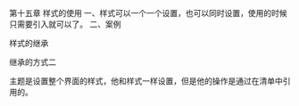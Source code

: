 第十五章 样式的使用
一、样式可以一个一个设置，也可以同时设置，使用的时候只需要引入就可以了。
二、案例
    <TextView
        style="@style/text"
        android:layout_width="wrap_content"
        android:layout_height="wrap_content"
        android:text="@string/hello_world" />
<style name="text">
	    <item name="android:textSize">50px</item>
	    <item name="android:textColor">#666</item>
	</style>
样式的继承
    <TextView
        style="@style/child"
        android:layout_width="wrap_content"
        android:layout_height="wrap_content"
        android:text="@string/hello_world" />
<style name="child" parent="text">
	    <item name="android:background">#aaa</item>
	</style>
继承的方式二
<style name="text.child">
	    <item name="android:background">#aaa</item>
	</style>
主题是设置整个界面的样式，他和样式一样设置，但是他的操作是通过在清单中引用的。
